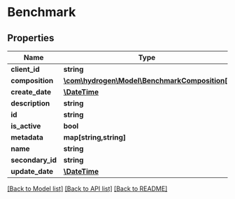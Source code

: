 # Benchmark

## Properties
Name | Type | Description | Notes
------------ | ------------- | ------------- | -------------
**client_id** | **string** | clientId | [optional] 
**composition** | [**\com\hydrogen\Model\BenchmarkComposition[]**](BenchmarkComposition.md) | composition | [optional] 
**create_date** | [**\DateTime**](\DateTime.md) |  | [optional] 
**description** | **string** | description | [optional] 
**id** | **string** |  | [optional] 
**is_active** | **bool** | isActive | [optional] 
**metadata** | **map[string,string]** |  | [optional] 
**name** | **string** | name | 
**secondary_id** | **string** |  | [optional] 
**update_date** | [**\DateTime**](\DateTime.md) |  | [optional] 

[[Back to Model list]](../README.md#documentation-for-models) [[Back to API list]](../README.md#documentation-for-api-endpoints) [[Back to README]](../README.md)


